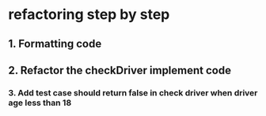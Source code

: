 # refactoring step by step
## 1. Formatting code
## 2. Refactor the checkDriver implement code
### 3. Add test case should return false in check driver when driver age less than 18